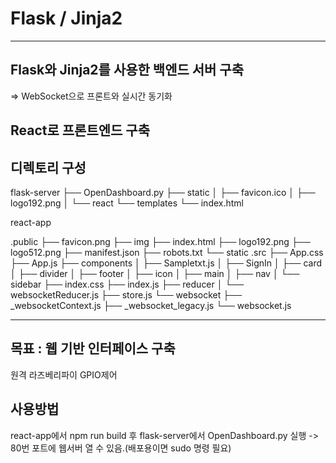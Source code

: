 # Flask / Jinja2

---
## Flask와 Jinja2를 사용한 백엔드 서버 구축
=> WebSocket으로 프론트와 실시간 동기화

## React로 프론트엔드 구축

## 디렉토리 구성
flask-server
├── OpenDashboard.py
├── static
│   ├── favicon.ico
│   ├── logo192.png
│   └── react
└── templates
    └── index.html

react-app

.public
├── favicon.png
├── img
├── index.html
├── logo192.png
├── logo512.png
├── manifest.json
├── robots.txt
└── static
.src
├── App.css
├── App.js
├── components
│   ├── Sampletxt.js
│   ├── SignIn
│   ├── card
│   ├── divider
│   ├── footer
│   ├── icon
│   ├── main
│   ├── nav
│   └── sidebar
├── index.css
├── index.js
├── reducer
│   └── websocketReducer.js
├── store.js
└── websocket
    ├── _websocketContext.js
    ├── _websocket_legacy.js
    └── websocket.js

---
## 목표 : 웹 기반 인터페이스 구축 
원격 라즈베리파이 GPIO제어

## 사용방법 
react-app에서 npm run build 후
flask-server에서 OpenDashboard.py 실행 -> 80번 포트에 웹서버 열 수 있음.(배포용이면 sudo 명령 필요)
